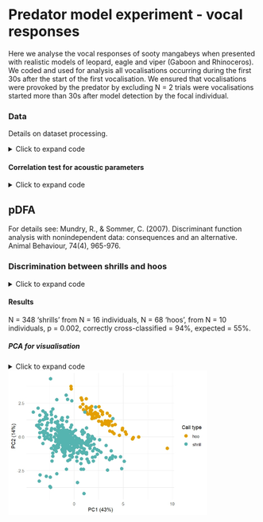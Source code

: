 # Predator model experiment - vocal responses
Here we analyse the vocal responses of sooty mangabeys when presented with realistic models of leopard, eagle and viper (Gaboon and Rhinoceros). 
We coded and used for analysis all vocalisations occurring during the first 30s after the start of the first vocalisation. 
We ensured that vocalisations were provoked by the predator by excluding N = 2 trials were vocalisations started more than 30s after model detection by the focal individual.

### Data
Details on dataset processing.
<details>
  <summary>Click to expand code</summary>
  
```r
# Dataset
# select the datafile "mangabey call acoustic"
csvFile <- file.choose()

dm  = read.csv(csvFile, header=T)

# Remove parameters that are affected by the manual selection regarding the frequency range as well as variables that we won't use for analysis
dm2 <- dm %>%
  dplyr::select(
    exp_id, call_id, utt_id, rec_id, id, unit_type, unit_interval, unit_rank,
    date, sex, ageclass, group, context_experiment, 
     quality, begin_time_s_calibrated,
    agg_entropy_bits, avg_entropy_bits, center_time_rel, peak_time_relative, delta_time_s,
    time_25_rel, time_5_rel, time_75_rel, time_95_rel, pfc_avg_slope_hzms, peak_freq_hz)

 ```
</details>

#### Correlation test for acoustic parameters 

<details>
  <summary>Click to expand code</summary>
  
```r
# Dataset only with acoustic parameters 
 data_cor <- dm2 %>% 
   subset(quality == 1) %>% 
   dplyr::select(agg_entropy_bits, avg_entropy_bits, center_time_rel, peak_time_relative, delta_time_s,
                 time_25_rel, time_5_rel, time_75_rel, time_95_rel, pfc_avg_slope_hzms, peak_freq_hz)
 
 
 res<-rcorr(as.matrix(data_cor), type=c("pearson"))                ## correlation matrix with sample size and p value
 flattenCorrMatrix <- function(cormat, pmat) {                     ## create function to rewrite results in a vertical table (clearer)
   ut <- upper.tri(cormat)
   data.frame(
     row = rownames(cormat)[row(cormat)[ut]],
     column = rownames(cormat)[col(cormat)[ut]],
     cor  =(cormat)[ut],                                           ## cormat : matrix of the correlation coefficients
     p = pmat[ut]                                                  ## pmat : matrix of the correlation p-values
   )    
 }
 res_cor<-flattenCorrMatrix(res$r, res$P)                          ## use the function on the results and select only correlation coef (r) and p value (P)
 
 cor_par<-res_cor   %>%                                            ## filter raws with cor coef > 0.8 or < -0.8 (article Radu)
   filter(abs(cor)>0.8)   
 
 cor_par <- cor_par %>% arrange(desc(abs(cor)))
 print(cor_par)
 
# Remove agg_entropy_bits for analyses

 ```
</details>

## pDFA 
For details see:
Mundry, R., & Sommer, C. (2007). Discriminant function analysis with nonindependent data: consequences and an alternative. Animal Behaviour, 74(4), 965-976.

### Discrimination between shrills and hoos

<details>
  <summary>Click to expand code</summary>

```r
# Subset with shrills and hoos (no growls because N = 8)
 all_pdfa <- dm %>% 
   subset(quality == 1 & unit_type != "growl")

 # Sample sizes
 all_pdfa %>% 
   group_by(unit_type) %>% 
   summarise(n_call=n())

  unit_type n_unit n_individual
  <chr>      <int>        <int>
1 hoo           68           10
2 shrill       348           16
 
# Run PDFA
 pdfa.res.a <- pDFA.incomplete(test.fac = "unit_type", 
                               contr.fac = "id", 
                               variables = c("avg_entropy_bits", "center_time_rel", "peak_time_relative", "delta_time_s",
                                             "time_25_rel", "time_5_rel", "time_75_rel", "time_95_rel", "pfc_avg_slope_hzms", "peak_freq_hz"), 
                               balance.contr.fac.contrib = "mode",
                               n.sel = 100, 
                               n.perm = 1000, 
                               pdfa.data = all_pdfa)
 
 pdfa.res.a<-data.frame(pdfa.res.a)
 
 # Results
 pdfa.res.a

 > pdfa.res.a

no.corr.classified.selected                                          20
expected.no.corr.classified.selected                   17.1751751751752
percent.correctly.classified.selected                               100
expected.percent.correctly.classified.selected         85.8758758758759
P.for.selected                                                    0.075
no.corr.cross.classified                                          372.7
expected.no.corr.cross.classified                      217.364364364364
percent.corr.cross.classified                          94.1161616161616
expected.percent.corr.cross.classified                 54.8899910011021
P.for.cross.classified                                            0.002
no.levels.contr.factor                                               16
no.levels.test.factor                                                 2
no.cases                                                            416
no.cases.selected                                                    20
number.cases.selected.per.combin.of.test.and.contr.fac                1
no.permutations                                                    1000
no.random.selections                                                100
balance.contr.fac.contrib                                          mode
 
 ```

</details>

#### Results 

N = 348 ‘shrills’ from N = 16 individuals, N = 68 ‘hoos’, from N = 10 individuals, p = 0.002, correctly cross-classified = 94%, expected = 55%.

##### PCA for visualisation 

<details>
  <summary>Click to expand code</summary>
  
  ```r
  # Create a dataframe for plotting
pca.df <- data.frame(pca.res$x, unit_type = all_pdfa$unit_type)

# Plot the first two principal components
ggplot(pca.df, aes(x = PC1, y = PC2, color = unit_type)) +
  geom_point(size = 3) +
  labs(x = "PC1",
       y = "PC2",
       color = "Call type") +
  theme_minimal() +
  scale_color_manual(values = c("shrill" = "#56B4B0", "hoo" = "#E69F00"))

# Calculate the proportion of variance explained by each principal component
variance_explained <- (pca.res$sdev^2) / sum(pca.res$sdev^2)

# Create a dataframe to show the variance explained by each PC
variance_df <- data.frame(PC = paste0("PC", 1:length(variance_explained)),
                          Variance_Explained = variance_explained)

# Print the proportion of variance explained
print(variance_df)

 ```

</details>

<img src="https://github.com/AuriLF/mgb_predator/blob/main/1.%20plots/pca_shrill_hoo.jpeg" alt="pca_sh" width="400"/>

